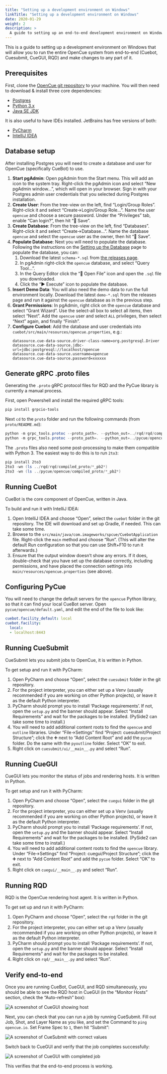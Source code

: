 ```yaml
---
title: "Setting up a development environment on Windows"
linkTitle: "Setting up a development environment on Windows"
date: 2020-01-29
weight: 2
description: >
  A guide to setting up an end-to-end development environment on Windows.
---
```


<!---DO NOT MODIFY THIS LINE--->

This is a guide to setting up a development environment on Windows that will allow 
you to run the entire OpenCue system from end-to-end (Cuebot, Cuesubmit, CueGUI, RQD)
and make changes to any part of it.

## Prerequisites

First, clone the [OpenCue git repository](https://github.com/AcademySoftwareFoundation/OpenCue)
to your machine. You will then need to download & install three core dependencies:

- [Postgres](https://www.postgresql.org/download/windows/)
- [Python 3.x](https://www.python.org/downloads/) 
- [Java SE JDK](https://www.oracle.com/technetwork/java/javase/downloads/index.html)

It is also useful to have IDEs installed. JetBrains has free versions of both:

- [PyCharm](https://www.jetbrains.com/pycharm/)
- [IntelliJ IDEA](https://www.jetbrains.com/idea/)

## Database setup

After installing Postgres you will need to create a database and user for OpenCue
(specifically CueBot) to use.

1. **Start pgAdmin**: Open pgAdmin from the Start menu. This will add an icon to the system tray. 
   Right-click the pgAdmin icon and select “New pgAdmin window…”, which will open 
   in your browser. Sign in with your Postgres admin user credentials that you selected during
   Postgres installation.
1. **Create User**: From the tree-view on the left, find “Login/Group Roles”. Right-click it and select
   “Create→Login/Group Role…”. Name the user `opencue` and choose a secure password. Under
   the “Privileges” tab, enable “Can login?”, then hit “💾 Save”.
1. **Create Database**: From the tree-view on the left, find “Databases”. Right-click it and
   select “Create→Database…”. Name the database `opencue` and select the `opencue` user as
   the owner, then hit “💾 Save”.
1. **Populate Database**: Next you will need to populate the database. Following the instructions on the
   [Setting up the Database](/docs/getting-started/setting-up-the-database/) 
   page to populate the database, you can:
   1. Download the latest `schema-*.sql` from [the releases page](https://github.com/AcademySoftwareFoundation/OpenCue/releases).
   1. In pgAdmin right-click the `opencue` database, and select “Query Tool…”.
   1. In the Query Editor click the “📂 Open File” icon and open the `.sql` file you downloaded.
   1. Click the “▶ Execute” icon to populate the database.
1. **Insert Demo Data**: You will also need the demo data to run the full environment locally.
   Download the latest `demo-*.sql` from the releases page and run it against the `opencue` database as in the previous step.
1. **Grant Permissions**: In pgAdmin, right click on the `opencue` database and select “Grant Wizard”.
   Use the select-all box to select all items, then select “Next”. Add the `opencue` user and select `ALL` privileges,
   then select “Next” again, and finally “Finish”.
1. **Configure Cuebot**: Add the database and user credentials into `cuebot/src/main/resources/opencue.properties`, e.g.:
    ```
    datasource.cue-data-source.driver-class-name=org.postgresql.Driver
    datasource.cue-data-source.jdbc-url=jdbc:postgresql://localhost/opencue
    datasource.cue-data-source.username=opencue
    datasource.cue-data-source.password=xxxxxx
    ```

## Generate gRPC .proto files

Generating the `.proto` gRPC protocol files for RQD and the PyCue library is currently a manual process.

First, open Powershell and install the required gRPC tools:

```powershell
pip install grpcio-tools
```

Next `cd` to the `proto` folder and run the following commands (from `proto/README.md`):

```powershell
python -m grpc_tools.protoc --proto_path=. --python_out=../rqd/rqd/compiled_proto --grpc_python_out=../rqd/rqd/compiled_proto (ls *.proto).Name
python -m grpc_tools.protoc --proto_path=. --python_out=../pycue/opencue/compiled_proto --grpc_python_out=../pycue/opencue/compiled_proto (ls *.proto).Name
```

The `.proto` files also need some post-processing to make them compatible with Python 3.
The easiest way to do this is to run `2to3`: 

```powershell
pip install 2to3
2to3 -wn (ls ../rqd/rqd/compiled_proto/*_pb2*)
2to3 -wn (ls ../pycue/opencue/compiled_proto/*_pb2*)
```

## Running CueBot

CueBot is the core component of OpenCue, written in Java.

To build and run it with IntelliJ IDEA:

1. Open IntelliJ IDEA and choose “Open”, select the `cuebot` folder in the git repository.
   The IDE will download and set up Gradle, if needed. This can take some time.
1. Browse to the `src/main/java/com.imageworks/spcue/CuebotApplication` file.
   Right-click the `main` method and choose “Run”. (This will alter the default Run 
   configuration so that you can use Shift+F10 to run it afterwards.)
1. Ensure that the output window doesn’t show any errors. If it does, double-check that you
   have set up the database correctly, including permissions, and have placed the connection
   settings into `main/resources/opencue.properties` (see above).

## Configuring PyCue

You will need to change the default servers for the `opencue` Python library, so that
it can find your local CueBot server. Open `pycue/opencue/default.yaml`, and edit
the end of the file to look like:

```yaml
cuebot.facility_default: local
cuebot.facility:
  local:
  - localhost:8443
```

## Running CueSubmit

CueSubmit lets you submit jobs to OpenCue, it is written in Python.

To get setup and run it with PyCharm:

1. Open PyCharm and choose “Open”, select the `cuesubmit` folder in the git repository.
1. For the project interpreter, you can either set up a Venv (usually recommended if
   you are working on other Python projects), or leave it as the default Python interpreter.
1. PyCharm should prompt you to install ‘Package requirements’. If not, open the `setup.py`
   and the banner should appear. Select “Install Requirements” and wait for the packages
   to be installed. (PySide2 can take some time to install.)
1. You will need to add additional content roots to find the `opencue` and `outline` libraries.
   Under “File→Settings” find “Project: cuesubmit/Project Structure”; click the ➕ next
   to “Add Content Root” and add the `pycue` folder. Do the same with the `pyoutline` folder.
   Select “OK” to exit.
1. Right click on `cuesubmit/ui/__main__.py` and select “Run”.

## Running CueGUI

CueGUI lets you monitor the status of jobs and rendering hosts. It is written in Python.

To get setup and run it with PyCharm:

1. Open PyCharm and choose “Open”, select the `cuegui` folder in the git repository.
1. For the project interpreter, you can either set up a Venv (usually recommended if
   you are working on other Python projects), or leave it as the default Python interpreter.
1. PyCharm should prompt you to install ‘Package requirements’. If not, open the `setup.py`
   and the banner should appear. Select “Install Requirements” and wait for the packages
   to be installed. (PySide2 can take some time to install.)
1. You will need to add additional content roots to find the `opencue` library.
   Under “File→Settings” find “Project: cuegui/Project Structure”; click the ➕ next
   to “Add Content Root” and add the `pycue` folder.
   Select “OK” to exit.
1. Right click on `cuegui/__main__.py` and select “Run”.

## Running RQD

RQD is the OpenCue rendering host agent. It is written in Python.

To get set up and run it with PyCharm:

1. Open PyCharm and choose “Open”, select the `rqd` folder in the git repository.
1. For the project interpreter, you can either set up a Venv (usually recommended if
   you are working on other Python projects), or leave it as the default Python interpreter.
1. PyCharm should prompt you to install ‘Package requirements’. If not, open the `setup.py`
   and the banner should appear. Select “Install Requirements” and wait for the packages
   to be installed. 
1. Right click on `rqd/__main__.py` and select “Run”.

## Verify end-to-end

Once you are running CueBot, CueGUI, and RQD simultaneously, you should be able to see
the RQD host in CueGUI (in the “Monitor Hosts” section, check the “Auto-refresh” box):

![A screenshot of CueGUI showing host](/docs/images/windows/verify_host.png)

Next, you can check that you can run a job by running CueSubmit. Fill out Job, Shot,
and Layer Name as you like, and set the Command to `ping opencue.io`. Set Frame Spec to
`1`, then hit “Submit”:

![A screenshot of CueSubmit with correct values](/docs/images/windows/verify_submit.png)

Switch back to CueGUI and verify that the job completes successfully:

![A screenshot of CueGUI with completed job](/docs/images/windows/verify_job_complete.png)

This verifies that the end-to-end process is working.